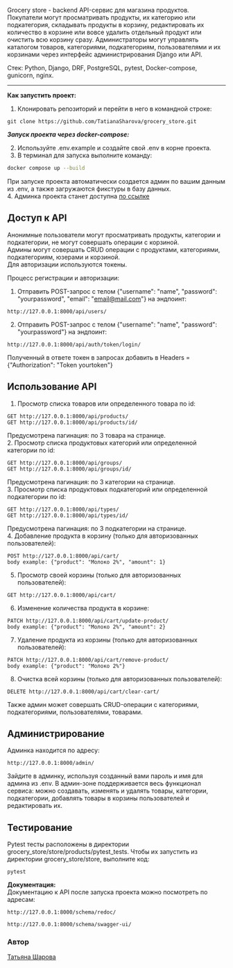 Grocery store - backend API-сервис для магазина продуктов.
Покупатели могут просматривать продукты, их категорию или подкатегория, складывать продукты в корзину, редактировать их количество в корзине или вовсе удалить отдельный продукт или очистить всю корзину сразу. Администраторы могут управлять каталогом товаров, категориями, подкатегориям, пользователями и их корзинами через интерфейс администрирования Django или API.
                
Стек: Python, Django, DRF, PostgreSQL, pytest, Docker-compose, gunicorn, nginx.                               
                     
___
**Как запустить проект:**

1. Клонировать репозиторий и перейти в него в командной строке:

```
git clone https://github.com/TatianaSharova/grocery_store.git
```
**_Запуск проекта через docker-compose:_**  

2. Используйте .env.example и создайте свой .env в корне проекта.                                              
3. В терминал для запуска выполните команду:

```bash
docker compose up --build  
```
При запуске проекта автоматически создается админ по вашим данным из .env, а также загружаются фикстуры в базу данных.       
4. Админка проекта станет доступна [по ссылке](http://127.0.0.1:8888/admin/)
                                         
**Доступ к API**
-----------
Анонимные пользователи могут просматривать продукты, категории и подкатегории, не могут совершать операции с корзиной.                    
Админы могут совершать CRUD операции с продуктами, категориями, подкатегориям, юзерами и корзиной.                      
Для авторизации используются токены.                                  
                                                                               
Процесс регистрации и авторизации:
1. Отправить POST-запрос с телом {"username": "name", "password": "yourpassword", "email": "email@mail.com"} на эндпоинт:
```
http://127.0.0.1:8000/api/users/
```
2. Отправить POST-запрос с телом {"username": "name", "password": "yourpassword"} на эндпоинт:
```
http://127.0.0.1:8000/api/auth/token/login/
```
Полученный в ответе токен в запросах добавить в Headers = {"Authorization": "Token yourtoken"}

**Использование API**
-----------
1. Просмотр списка товаров или определенного товара по id:

```
GET http://127.0.0.1:8000/api/products/
GET http://127.0.0.1:8000/api/products/id/
```
Предусмотрена пагинация: по 3 товара на странице.                 
2. Просмотр списка продуктовых категорий или определенной категории по id:
```
GET http://127.0.0.1:8000/api/groups/
GET http://127.0.0.1:8000/api/groups/id/
```
Предусмотрена пагинация: по 3 категории на странице.                        
3. Просмотр списка продуктовых подкатегорий или определенной подкатегории по id:
```
GET http://127.0.0.1:8000/api/types/
GET http://127.0.0.1:8000/api/types/id/
```
Предусмотрена пагинация: по 3 подкатегории на странице.                     
4. Добавление продукта в корзину (только для авторизованных пользователей):
```
POST http://127.0.0.1:8000/api/cart/
body example: {"product": "Молоко 2%", "amount": 1}
```
5. Просмотр своей корзины (только для авторизованных пользователей):
```
GET http://127.0.0.1:8000/api/cart/
```
6. Изменение количества продукта в корзине:
```
PATCH http://127.0.0.1:8000/api/cart/update-product/
body example: {"product": "Молоко 2%", "amount": 2}
```
7. Удаление продукта из корзины (только для авторизованных пользователей):
```
PATCH http://127.0.0.1:8000/api/cart/remove-product/
body example: {"product": "Молоко 2%"}
```
8. Очистка всей корзины (только для авторизованных пользователей):
```
DELETE http://127.0.0.1:8000/api/cart/clear-cart/
```
                    
Также админ может совершать CRUD-операции с категориями, подкатегориями, пользователями, товарами.

**Администрирование**
-----------
Админка находится по адресу:
```
http://127.0.0.1:8000/admin/
```
Зайдите в админку, используя созданный вами пароль и имя для админа из .env. В админ-зоне поддерживается весь функционал сервиса: можно создавать, изменять и удалять товары, категории, подкатегории, добавлять товары в корзины пользователей и редактировать их.
                            
**Тестирование**
-----------
Pytest тесты расположены в директории grocery_store/store/products/pytest_tests. Чтобы их запустить из директории grocery_store/store, выполните код:
```
pytest
```
                            
**Документация:**                                      
Документацию к API после запуска проекта можно посмотреть по адресам:
```
http://127.0.0.1:8000/schema/redoc/
```
```
http://127.0.0.1:8000/schema/swagger-ui/
```

### Автор
[Татьяна Шарова](https://github.com/TatianaSharova)
